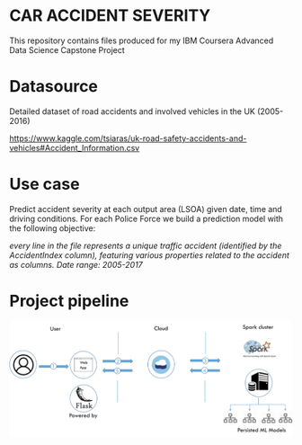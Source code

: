 # CAR ACCIDENT SEVERITY
This repository contains files produced for my IBM Coursera Advanced Data Science Capstone Project

# Datasource
Detailed dataset of road accidents and involved vehicles in the UK (2005-2016)

https://www.kaggle.com/tsiaras/uk-road-safety-accidents-and-vehicles#Accident_Information.csv

# Use case
Predict accident severity at each output area (LSOA) given date, time and driving conditions. For each Police Force we build a prediction model with the following objective:

<i> every line in the file represents a unique traffic accident (identified by the AccidentIndex column), featuring various properties related to the accident as columns. Date range: 2005-2017 </i>

# Project pipeline

<img src="https://raw.githubusercontent.com/AttitudeAdjuster/Accident-Severity-Prediction/master/img/archi.png">

